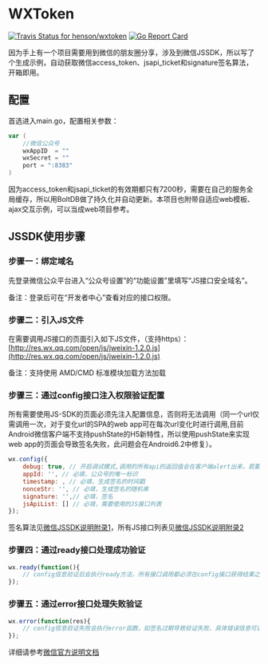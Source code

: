 # WXToken

[![Travis Status for henson/wxtoken](https://travis-ci.org/henson/wxtoken.svg?branch=master)](https://travis-ci.org/henson/wxtoken) [![Go Report Card](https://goreportcard.com/badge/github.com/henson/wxtoken)](https://goreportcard.com/report/github.com/henson/wxtoken)

因为手上有一个项目需要用到微信的朋友圈分享，涉及到微信JSSDK，所以写了个生成示例，自动获取微信access_token、jsapi_ticket和signature签名算法，开箱即用。

## 配置

首选进入main.go，配置相关参数：

```go
var (
    //微信公众号
    wxAppID  = ""
    wxSecret = ""
    port = ":8383"
)
```

因为access_token和jsapi_ticket的有效期都只有7200秒，需要在自己的服务全局缓存，所以用BoltDB做了持久化并自动更新。本项目也附带自适应web模板、ajax交互示例，可以当成web项目参考。

## JSSDK使用步骤

### 步骤一：绑定域名

先登录微信公众平台进入“公众号设置”的“功能设置”里填写“JS接口安全域名”。

备注：登录后可在“开发者中心”查看对应的接口权限。

### 步骤二：引入JS文件

在需要调用JS接口的页面引入如下JS文件，（支持https）：[http://res.wx.qq.com/open/js/jweixin-1.2.0.js](http://res.wx.qq.com/open/js/jweixin-1.2.0.js)

备注：支持使用 AMD/CMD 标准模块加载方法加载

### 步骤三：通过config接口注入权限验证配置

所有需要使用JS-SDK的页面必须先注入配置信息，否则将无法调用（同一个url仅需调用一次，对于变化url的SPA的web app可在每次url变化时进行调用,目前Android微信客户端不支持pushState的H5新特性，所以使用pushState来实现web app的页面会导致签名失败，此问题会在Android6.2中修复）。

```js
wx.config({
    debug: true, // 开启调试模式,调用的所有api的返回值会在客户端alert出来，若要查看传入的参数，可以在pc端打开，参数信息会通过log打出，仅在pc端时才会打印。
    appId: '', // 必填，公众号的唯一标识
    timestamp: , // 必填，生成签名的时间戳
    nonceStr: '', // 必填，生成签名的随机串
    signature: '',// 必填，签名
    jsApiList: [] // 必填，需要使用的JS接口列表
});
```

签名算法见[微信JSSDK说明附录1](https://mp.weixin.qq.com/wiki?action=doc&id=mp1421141115#62)，所有JS接口列表见[微信JSSDK说明附录2](https://mp.weixin.qq.com/wiki?action=doc&id=mp1421141115#63)

### 步骤四：通过ready接口处理成功验证

```js
wx.ready(function(){
    // config信息验证后会执行ready方法，所有接口调用都必须在config接口获得结果之后，config是一个客户端的异步操作，所以如果需要在页面加载时就调用相关接口，则须把相关接口放在ready函数中调用来确保正确执行。对于用户触发时才调用的接口，则可以直接调用，不需要放在ready函数中。
});
```

### 步骤五：通过error接口处理失败验证

```js
wx.error(function(res){
    // config信息验证失败会执行error函数，如签名过期导致验证失败，具体错误信息可以打开config的debug模式查看，也可以在返回的res参数中查看，对于SPA可以在这里更新签名。
});
```

详细请参考[微信官方说明文档](https://mp.weixin.qq.com/wiki?t=resource/res_main&id=mp1421141115)